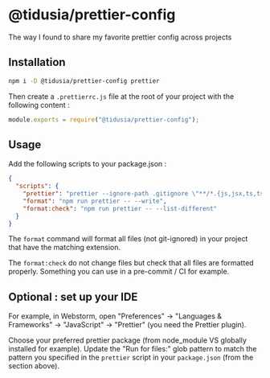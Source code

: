 # @tidusia/prettier-config

The way I found to share my favorite prettier config across projects

## Installation

```bash
npm i -D @tidusia/prettier-config prettier
```

Then create a `.prettierrc.js` file at the root of your project with the following content :

```js
module.exports = require("@tidusia/prettier-config");
```

## Usage

Add the following scripts to your package.json :

```json
{
  "scripts": {
    "prettier": "prettier --ignore-path .gitignore \"**/*.{js,jsx,ts,tsx,json,md}\"",
    "format": "npm run prettier -- --write",
    "format:check": "npm run prettier -- --list-different"
  }
}
```

The `format` command will format all files (not git-ignored) in your project that have the matching extension.

The `format:check` do not change files but check that all files are formatted properly. Something you can use in a pre-commit / CI for example.

## Optional : set up your IDE

For example, in Webstorm, open "Preferences" -> "Languages & Frameworks" -> "JavaScript" -> "Prettier" (you need the Prettier plugin).

Choose your preferred prettier package (from node_module VS globally installed for example).
Update the "Run for files:" glob pattern to match the pattern you specified in the `prettier` script in your `package.json` (from the section above).
